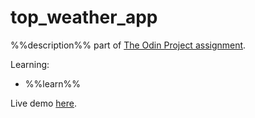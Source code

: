 # top_weather_app
%%description%% part of <a href="src-page-link">The Odin Project assignment</a>.

Learning:
- %%learn%%

Live demo <a href="dst-page-link">here</a>.
